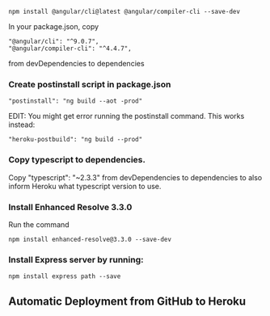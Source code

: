 ```
npm install @angular/cli@latest @angular/compiler-cli --save-dev
```

In your package.json, copy
```
"@angular/cli": "^9.0.7",
"@angular/compiler-cli": "^4.4.7",
```
from devDependencies to dependencies


### Create postinstall script in package.json
```
"postinstall": "ng build --aot -prod"
```
EDIT: You might get error running the postinstall command. This works instead:
```
"heroku-postbuild": "ng build --prod"
```

### Copy typescript to dependencies.
Copy "typescript": "~2.3.3" from devDependencies to dependencies to also inform Heroku what typescript version to use.

### Install Enhanced Resolve 3.3.0
Run the command 
```
npm install enhanced-resolve@3.3.0 --save-dev
```

### Install Express server by running:
```
npm install express path --save
```

## Automatic Deployment from GitHub to Heroku
